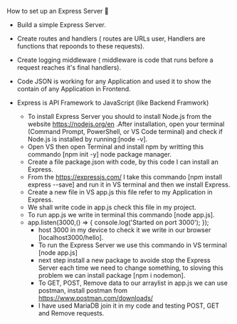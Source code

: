 How to set up an Express Server :robot:
* Build a simple Express Server.
* Create routes and handlers ( routes are URLs user, Handlers are functions that repoonds to these requests).
* Create logging middleware ( middleware is code that runs before a request reaches it's final handlers).
* Code JSON is working for any Application and used it to show the contain of any Application in Frontend.
* Express is API Framework to JavaScript (like Backend Framwork)


  - To install Express Server you should to install Node.js from the website https://nodejs.org/en .After installation, open your terminal (Command Prompt, PowerShell, or VS Code terminal) and check if Node.js is installed by running:[node -v].
  - Open VS then open Terminal and install npm by writting this commando [npm init -y] node package manager.
  - Create a file package.json with code, by this code I can install an Express.
  - From the https://expressjs.com/ I take this commando [npm install express --save] and run it in VS terminal and then we install Express.
  - Create a new file in VS app.js this file refer to my Application in Express.
  - We shall write code in app.js check this file in my project.
  - To run app.js we write in terminal this commando [node app.js].
  - app.listen(3000,() => {
        console.log('Started on port 3000');
    });
    - host 3000 in my device to check it we write in our browser [localhost3000/hello].
    - To run the Express Server we use this commando in VS terminal [node app.js]
    - next step install a new package to avoide stop the Express Server each time we need to change something, to sloving this problem we can install package [npm i nodemon].
    - To GET, POST, Remove data to our arraylist in app.js we can use postman, install postman from https://www.postman.com/downloads/
    - I have used MariaDB join it in my code and testing POST, GET and Remove requests.
